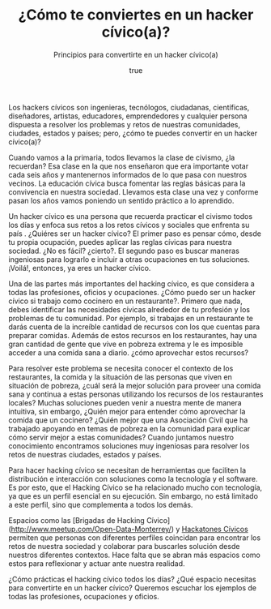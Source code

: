 ﻿---
layout: post

title: ¿Cómo te conviertes en un hacker cívico(a)?
subtitle: "Principios para convertirte en un hacker cívico(a)"
cover_image: hackercivico.jpg


author:
  name: Paulina Bustos
  twitter: paulinabustosa
  bio: Operaciones
  image: authors/pau.jpeg

---


Los hackers cívicos son ingenieras, tecnólogos, ciudadanas, científicas, diseñadores, artistas, educadores, emprendedores y cualquier persona dispuesta a resolver los problemas y retos de nuestras comunidades, ciudades, estados y países; pero, ¿cómo te puedes convertir en un hacker cívico(a)? 

Cuando vamos a la primaria, todos llevamos la clase de civismo, ¿la recuerdan? Esa clase en la que nos enseñaron que era importante votar cada seis años y mantenernos informados de lo que pasa con nuestros vecinos. La educación cívica busca fomentar las reglas básicas para la convivencia en nuestra sociedad. Llevamos esta clase una vez y conforme pasan los años vamos poniendo un sentido práctico a lo aprendido. 

Un hacker cívico es una persona que recuerda practicar el civismo todos los días y enfoca sus retos a los retos cívicos y sociales que enfrenta su país . ¿Quiéres ser un hacker cívico? El primer paso es pensar cómo, desde tu propia ocupación, puedes aplicar las reglas cívicas para nuestra sociedad. ¿No es fácil? ¿cierto?. El segundo paso es buscar maneras ingeniosas para lograrlo e incluir a otras ocupaciones en tus soluciones. ¡Voilá!, entonces, ya eres un hacker cívico.

Una de las partes más importantes del hacking cívico, es que considera a todas las profesiones, oficios y ocupaciones. ¿Cómo puedo ser un hacker cívico si trabajo como cocinero en un restaurante?. Primero que nada, debes identificar las necesidades cívicas alrededor de tu profesión y los problemas de tu comunidad. Por ejemplo, si trabajas en un restaurante te darás cuenta de la increíble cantidad de recursos con los que cuentas para preparar comidas. Además de estos recursos en los restaurantes, hay una gran cantidad de gente que vive en pobreza extrema y le es imposible acceder a una comida sana a diario. ¿cómo aprovechar estos recursos?

Para resolver este problema se necesita conocer el contexto de los restaurantes, la comida y la situación de las personas que viven en situación de pobreza, ¿cuál será la mejor solución para proveer una comida sana y continua a estas personas utilizando los recursos de los restaurantes locales? Muchas soluciones pueden venir a nuestra mente de manera intuitiva, sin embargo, ¿Quién mejor para entender cómo aprovechar la comida que un cocinero? ¿Quién mejor que una Asociación Civil que ha trabajado apoyando en temas de pobreza en la comunidad para explicar cómo servir mejor a estas comunidades? Cuando juntamos nuestro conocimiento encontramos soluciones muy ingeniosas para resolver los retos de nuestras ciudades, estados y países. 

Para hacer hacking cívico se necesitan de herramientas que faciliten la distribución e interacción con soluciones como la tecnología y el software. Es por esto, que el Hacking Cívico se ha relacionado mucho con tecnología, ya que es un perfil esencial en su ejecución. Sin embargo, no está limitado a este perfil, sino que complementa a todos los demás. 

Espacios como las [Brigadas de Hacking Cívico] (http://www.meetup.com/Open-Data-Monterrey/) y [Hackatones Cívicos](http://www.opendatahgo.org) permiten que personas con diferentes perfiles coincidan para encontrar los retos de nuestra sociedad y colaborar para buscarles solución desde nuestros diferentes contextos. Hace falta que se abran más espacios como estos para reflexionar y actuar ante nuestra realidad. 

¿Cómo prácticas el hacking cívico todos los días? ¿Qué espacio necesitas para convertirte en un hacker cívico?  Queremos escuchar los ejemplos de todas las profesiones, ocupaciones y oficios. 


